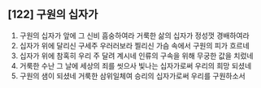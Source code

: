 ## [122] 구원의 십자가

1) 구원의 십자가 앞에 그 신비 흠숭하여라 거룩한 삶의 십자가 정성껏 경배하여라
2) 십자가 위에 달리신 구세주 우러러보라 찔리신 가슴 속에서 구원의 피가 흐르네
3) 십자가 위에 참혹히 우리 주 달려 계시네 인류의 구속을 위해 무궁한 값을 치렀네
4) 거룩한 수난 그 날에 세상의 죄를 씻으사  빛나는 십자가로써 우리의 희망 되셨네
5) 구원의 샘이 되셨네 거룩한 삼위일체여 승리의 십자가로써 우리를 구원하소서
